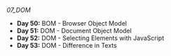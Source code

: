 _07_DOM_

- **Day 50:** BOM - Browser Object Model
- **Day 51:** DOM - Document Object Model
- **Day 52:** DOM - Selecting Elements with JavaScript
- **Day 53:** DOM - Difference in Texts
